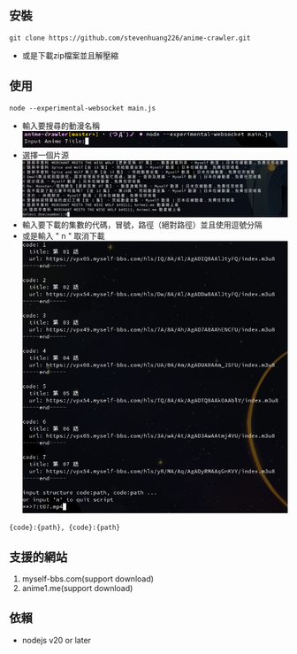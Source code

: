 ## 安裝
```
git clone https://github.com/stevenhuang226/anime-crawler.git
```
- 或是下載zip檔案並且解壓縮
## 使用
```
node --experimental-websocket main.js
```
- 輸入要搜尋的動漫名稱
![pic1](src/pic1.png)
- 選擇一個片源
![pic2](src/pic2.png)
- 輸入要下載的集數的代碼，冒號，路徑（絕對路徑）並且使用逗號分隔
- 或是輸入 " n " 取消下載
![pic3](src/pic3.png)
```
{code}:{path}, {code}:{path}
```
## 支援的網站
1. myself-bbs.com(support download)
2. anime1.me(support download)
## 依賴
- nodejs v20 or later
